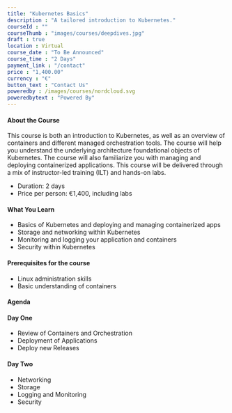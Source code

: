 ```yaml
---
title: "Kubernetes Basics"
description : "A tailored introduction to Kubernetes."
courseId : ""
courseThumb : "images/courses/deepdives.jpg"
draft : true
location : Virtual
course_date : "To Be Announced"
course_time : "2 Days"
payment_link : "/contact"
price : "1,400.00"
currency : "€"
button_text : "Contact Us"
poweredby : /images/courses/nordcloud.svg
poweredbytext : "Powered By"
---
```



#### About the Course

This course is both an introduction to Kubernetes, as well as an overview of containers and different managed orchestration tools. The course will help you understand the underlying architecture foundational objects of Kubernetes. The course will also familiarize you with managing and deploying containerized applications. This course will be delivered through a mix of instructor-led training (ILT) and hands-on labs.

* Duration: 2 days
* Price per person: €1,400, including labs

#### What You Learn

* Basics of Kubernetes and deploying and managing containerized apps
* Storage and networking within Kubernetes
* Monitoring and logging your application and containers
* Security within Kubernetes

#### Prerequisites for the course

* Linux administration skills
* Basic understanding of containers

#### Agenda
#### Day One

* Review of Containers and Orchestration
* Deployment of Applications
* Deploy new Releases

#### Day Two

* Networking
* Storage
* Logging and Monitoring
* Security